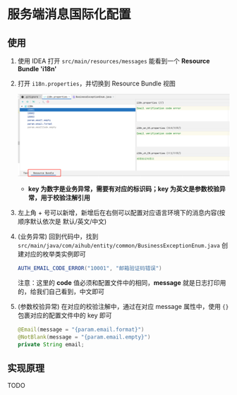 # 服务端消息国际化配置

## 使用

1. 使用 IDEA 打开 `src/main/resources/messages` 能看到一个 **Resource Bundle 'i18n'**

2. 打开 `i18n.properties`，并切换到 Resource Bundle 视图

   ![image-20240816211442344](%E5%93%8D%E5%BA%94%E6%B6%88%E6%81%AF%E5%9B%BD%E9%99%85%E5%8C%96%E9%85%8D%E7%BD%AE.assets/image-20240816211442344.png)

   - **key 为数字是业务异常，需要有对应的标识码；key 为英文是参数校验异常，用于校验注解引用**

3. 左上角 + 号可以新增，新增后在右侧可以配置对应语言环境下的消息内容(按顺序默认依次是 默认/英文/中文)

4. (业务异常) 回到代码中，找到  `src/main/java/com/aihub/entity/common/BusinessExceptionEnum.java` 创建对应的枚举类实例即可

   ```java
   AUTH_EMAIL_CODE_ERROR("10001", "邮箱验证码错误")
   ```

   注意：这里的 **code** 值必须和配置文件中的相同，**message** 就是日志打印用的，给我们自己看到，中文即可

5. (参数校验异常) 在对应的校验注解中，通过在对应 message 属性中，使用 `{}` 包裹对应的配置文件中的 key 即可

   ```java
   @Email(message = "{param.email.format}")
   @NotBlank(message = "{param.email.empty}")
   private String email;
   ```

   

## 实现原理

TODO